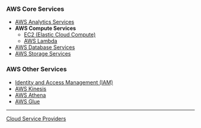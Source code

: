 ### AWS Core Services

* [AWS Analytics Services](AWS%20Analytics%20Services/AWS%20Analytics%20Services.md)
* **AWS Compute Services**
	* [EC2 (Elastic Cloud Compute)](AWS%20Compute%20Services/EC2%20(Elastic%20Cloud%20Compute).md)
	* [AWS Lambda](AWS%20Compute%20Services/AWS%20Lambda.md)
* [AWS Database Services](AWS%20Database%20Services/AWS%20Database%20Services.md)
* [AWS Storage Services](AWS%20Storage%20Services/AWS%20Storage%20Services.md)

### AWS Other Services

* [Identity and Access Management (IAM)](AWS%20Security%20Services/Identity%20and%20Access%20Management%20%28IAM%29.md)
* [AWS Kinesis](AWS%20Other%20Services/Kinesis/AWS%20Kinesis.md)
* [AWS Athena](AWS%20Other%20Services/AWS%20Athena.md)
* [AWS Glue](AWS%20Other%20Services/AWS%20Glue.md)

---

[Cloud Service Providers](../Cloud%20Service%20Providers.md)